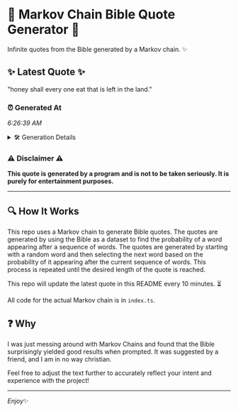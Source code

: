 # 📖 Markov Chain Bible Quote Generator 📖

Infinite quotes from the Bible generated by a Markov chain. ✨

## ✨ Latest Quote ✨
"honey shall every one eat that is left in the land."

### ⏰ Generated At
*6:26:39 AM*

<details>
    <summary>🛠️ Generation Details</summary>
    <p>
        <strong>🌱 Seed:</strong> honey<br>
        <strong>🔄 Iterations:</strong> 10<br>
        <strong>📜 Context History:</strong><br>[ honey ]: shall<br>[ honey, shall ]: every<br>[ honey, shall, every ]: one<br>[ honey, shall, every, one ]: eat<br>[ honey, shall, every, one, eat ]: that<br>[ honey, shall, every, one, eat, that ]: is<br>[ shall, every, one, eat, that, is ]: left<br>[ every, one, eat, that, is, left ]: in<br>[ one, eat, that, is, left, in ]: the<br>[ eat, that, is, left, in, the ]: land.<br>
    </p>
</details>

### ⚠️ Disclaimer ⚠️
**This quote is generated by a program and is not to be taken seriously. It is purely for entertainment purposes.**

---

## 🔍 How It Works

This repo uses a Markov chain to generate Bible quotes. The quotes are generated by using the Bible as a dataset to find the probability of a word appearing after a sequence of words. The quotes are generated by starting with a random word and then selecting the next word based on the probability of it appearing after the current sequence of words. This process is repeated until the desired length of the quote is reached.

This repo will update the latest quote in this README every 10 minutes. ⏳

All code for the actual Markov chain is in `index.ts`.

## ❓ Why

I was just messing around with Markov Chains and found that the Bible surprisingly yielded good results when prompted. 
It was suggested by a friend, and I am in no way christian.

Feel free to adjust the text further to accurately reflect your intent and experience with the project!

---

*Enjoy*✨
